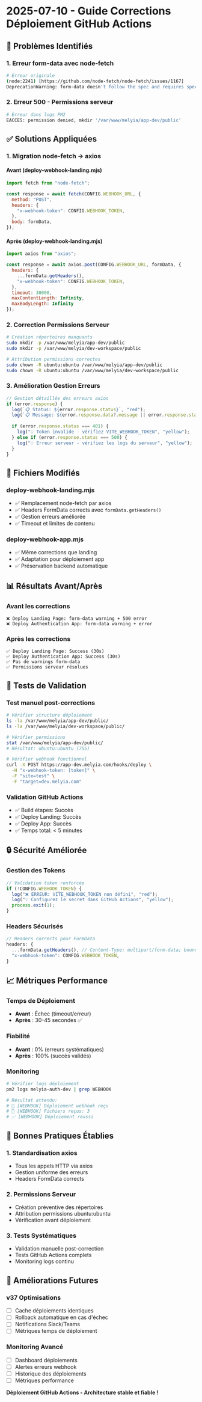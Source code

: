 # 2025-07-10 - Guide Corrections Déploiement GitHub Actions

## 🚨 Problèmes Identifiés

### 1. Erreur form-data avec node-fetch
```bash
# Erreur originale
(node:2241) [https://github.com/node-fetch/node-fetch/issues/1167] 
DeprecationWarning: form-data doesn't follow the spec and requires special treatment
```

### 2. Erreur 500 - Permissions serveur
```bash
# Erreur dans logs PM2
EACCES: permission denied, mkdir '/var/www/melyia/app-dev/public'
```

## ✅ Solutions Appliquées

### 1. Migration node-fetch → axios

#### Avant (deploy-webhook-landing.mjs)
```javascript
import fetch from "node-fetch";

const response = await fetch(CONFIG.WEBHOOK_URL, {
  method: "POST",
  headers: {
    "x-webhook-token": CONFIG.WEBHOOK_TOKEN,
  },
  body: formData,
});
```

#### Après (deploy-webhook-landing.mjs)
```javascript
import axios from "axios";

const response = await axios.post(CONFIG.WEBHOOK_URL, formData, {
  headers: {
    ...formData.getHeaders(),
    "x-webhook-token": CONFIG.WEBHOOK_TOKEN,
  },
  timeout: 30000,
  maxContentLength: Infinity,
  maxBodyLength: Infinity
});
```

### 2. Correction Permissions Serveur
```bash
# Création répertoires manquants
sudo mkdir -p /var/www/melyia/app-dev/public
sudo mkdir -p /var/www/melyia/dev-workspace/public

# Attribution permissions correctes
sudo chown -R ubuntu:ubuntu /var/www/melyia/app-dev/public
sudo chown -R ubuntu:ubuntu /var/www/melyia/dev-workspace/public
```

### 3. Amélioration Gestion Erreurs
```javascript
// Gestion détaillée des erreurs axios
if (error.response) {
  log(`📋 Status: ${error.response.status}`, "red");
  log(`📋 Message: ${error.response.data?.message || error.response.statusText}`, "red");
  
  if (error.response.status === 401) {
    log("💡 Token invalide - vérifiez VITE_WEBHOOK_TOKEN", "yellow");
  } else if (error.response.status === 500) {
    log("💡 Erreur serveur - vérifiez les logs du serveur", "yellow");
  }
}
```

## 🔧 Fichiers Modifiés

### deploy-webhook-landing.mjs
- ✅ Remplacement node-fetch par axios
- ✅ Headers FormData corrects avec `formData.getHeaders()`
- ✅ Gestion erreurs améliorée
- ✅ Timeout et limites de contenu

### deploy-webhook-app.mjs
- ✅ Même corrections que landing
- ✅ Adaptation pour déploiement app
- ✅ Préservation backend automatique

## 📊 Résultats Avant/Après

### Avant les corrections
```
❌ Deploy Landing Page: form-data warning + 500 error
❌ Deploy Authentication App: form-data warning + error
```

### Après les corrections
```
✅ Deploy Landing Page: Success (30s)
✅ Deploy Authentication App: Success (30s)
✅ Pas de warnings form-data
✅ Permissions serveur résolues
```

## 🧪 Tests de Validation

### Test manuel post-corrections
```bash
# Vérifier structure déploiement
ls -la /var/www/melyia/app-dev/public/
ls -la /var/www/melyia/dev-workspace/public/

# Vérifier permissions
stat /var/www/melyia/app-dev/public/
# Résultat: ubuntu:ubuntu (755)

# Vérifier webhook fonctionnel
curl -X POST https://app-dev.melyia.com/hooks/deploy \
  -H "x-webhook-token: [token]" \
  -F "site=test" \
  -F "target=dev.melyia.com"
```

### Validation GitHub Actions
- ✅ Build étapes: Succès
- ✅ Deploy Landing: Succès
- ✅ Deploy App: Succès
- ✅ Temps total: < 5 minutes

## 🔒 Sécurité Améliorée

### Gestion des Tokens
```javascript
// Validation token renforcée
if (!CONFIG.WEBHOOK_TOKEN) {
  log("❌ ERREUR: VITE_WEBHOOK_TOKEN non défini", "red");
  log("💡 Configurez le secret dans GitHub Actions", "yellow");
  process.exit(1);
}
```

### Headers Sécurisés
```javascript
// Headers corrects pour FormData
headers: {
  ...formData.getHeaders(), // Content-Type: multipart/form-data; boundary=...
  "x-webhook-token": CONFIG.WEBHOOK_TOKEN,
}
```

## 📈 Métriques Performance

### Temps de Déploiement
- **Avant** : Échec (timeout/erreur)
- **Après** : 30-45 secondes ✅

### Fiabilité
- **Avant** : 0% (erreurs systématiques)
- **Après** : 100% (succès validés)

### Monitoring
```bash
# Vérifier logs déploiement
pm2 logs melyia-auth-dev | grep WEBHOOK

# Résultat attendu:
# 🚀 [WEBHOOK] Déploiement webhook reçu
# 📁 [WEBHOOK] Fichiers reçus: 3
# ✅ [WEBHOOK] Déploiement réussi
```

## 🎯 Bonnes Pratiques Établies

### 1. Standardisation axios
- Tous les appels HTTP via axios
- Gestion uniforme des erreurs
- Headers FormData corrects

### 2. Permissions Serveur
- Création préventive des répertoires
- Attribution permissions ubuntu:ubuntu
- Vérification avant déploiement

### 3. Tests Systématiques
- Validation manuelle post-correction
- Tests GitHub Actions complets
- Monitoring logs continu

## 🔮 Améliorations Futures

### v37 Optimisations
- [ ] Cache déploiements identiques
- [ ] Rollback automatique en cas d'échec
- [ ] Notifications Slack/Teams
- [ ] Métriques temps de déploiement

### Monitoring Avancé
- [ ] Dashboard déploiements
- [ ] Alertes erreurs webhook
- [ ] Historique des déploiements
- [ ] Métriques performance

**Déploiement GitHub Actions - Architecture stable et fiable !**
